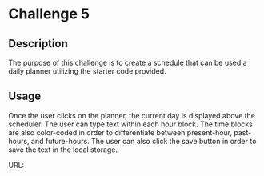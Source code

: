 # Challenge 5

## Description
The purpose of this challenge is to create a schedule that can be used a daily planner utilizing the starter code provided.

## Usage
Once the user clicks on the planner, the current day is displayed above the scheduler. The user can type text within each hour block. The time blocks are also color-coded in order to differentiate between present-hour, past-hours, and future-hours.
The user can also click the save button in order to save the text in the local storage.


URL: